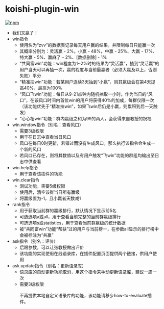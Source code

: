 # koishi-plugin-win

[![npm](https://img.shields.io/npm/v/koishi-plugin-win?style=flat-square)](https://www.npmjs.com/package/koishi-plugin-win)

- 我们又赢了！
- win指令
  - 使用名为“zvv”的数据表记录每天用户赢的结果，并限制每日只能赢一次
  - 其概率分别为：灵活赢 - 2%，小赢 - 48%，中赢 - 25%、大赢 - 17%、特大赢 - 5%、赢麻了 - 2%、[数据删除] - 1%
  - “共同富win”功能：win程度为1~2%时的结果为“灵活赢”，抽到“灵活赢”的用户当天可以再抽一次，赢的程度与当前最赢者（必须大赢及以上，否则失败）平分
  - “精准扶win”功能：若某用户连续3天抽到“小赢”，则其赢级会在第4天提高40%，最高为100%
  - “风口飞win”功能：每日从9-21点钟内随机抽取一小时，作为当日的“风口”，在该风口时间内首位win的用户将获得40%的加成，每群仅限一次（该功能优先于“精准扶win”，如果飞win后仍是小赢，则累积到后一天触发）
  - “心心相win”功能：群内赢级之和为99的两人，会获得来自教授的祝福
- win.window指令（别名：查看风口）
  - 需要3级权限
  - 用于在日志中查看当日风口
  - 风口在每日0时更新，若错过而没有生成风口，那么执行该指令会生成一个新的风口
  - 若风口已存在，则将其数值以及有用户触发“飞win”功能的群组均输出至日志中供查看
- win.help指令
  - 用于查看该插件的功能
- win.clear指令
  - 测试功能，需要5级权限
  - 使用后，清空该群当日所有赢级
  - 将赢级置为-1，且小赢者天数减1
- rank指令
  - 用于获取当前群的赢级排行，默认情况下显示前5名
  - 可选选项a或all，用于查看当前完整的当前群赢级排行
  - 可选选项s或statistics，用于查看当前群赢级的统计数据
  - 被“共同富win”功能“帮扶”过的用户与当前榜一，在参数all显示的排行榜中会被标注为“共赢”
- ask指令（别名：评价）
  - 后跟参数，可以让张教授做出评价
  - 该功能的实现使用在线语录库，在插件配置页面提供两个链接，供用户使用
- ask.update指令（别名：更新语录库）
  - 语录库的自动更新功能取消，用这个指令来手动更新语录库，建议一周一次
  - 需要3级权限
<br><br>不再提供本地自定义语录库的功能，该功能请移步how-to-evaluate插件。